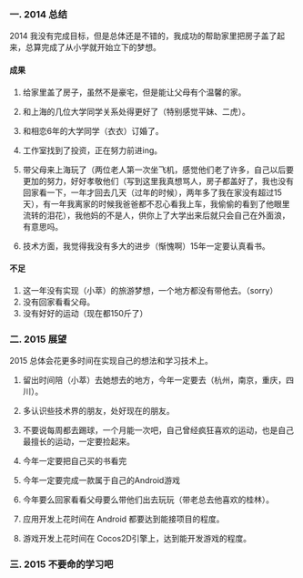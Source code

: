 ### 一. 2014 总结
2014 我没有完成目标，但是总体还是不错的，我成功的帮助家里把房子盖了起来，总算完成了从小学就开始立下的梦想。

#### 成果
1. 给家里盖了房子，虽然不是豪宅，但是能让父母有个温馨的家。  

2. 和上海的几位大学同学关系处得更好了（特别感觉平妹、二虎）。  

3. 和相恋6年的大学同学（衣衣）订婚了。  

4. 工作室找到了投资，正在努力前进ing。  

5. 带父母来上海玩了（两位老人第一次坐飞机，感觉他们老了许多，自己以后要更加的努力，好好孝敬他们（写到这里我真想骂人，房子都盖好了，我也没有回家看一下，一年才回去几天（过年的时候），两年多了我在家没有超过15天），有一年我离家的时候我爸爸都不忍心看我上车，我偷偷的看到了他眼里流转的泪花），我他妈的不是人，供你上了大学出来后就只会自己在外面浪，有意思吗。  

6. 技术方面，我觉得我没有多大的进步（惭愧啊）15年一定要认真看书。


#### 不足
1. 这一年没有实现（小萃）的旅游梦想，一个地方都没有带他去。（sorry）
2. 没有回家看看父母。
3. 没有好好的运动（现在都150斤了）

### 二. 2015 展望
2015 总体会花更多时间在实现自己的想法和学习技术上。  

1. 留出时间陪（小萃）去她想去的地方，今年一定要去（杭州，南京，重庆，四川）。  

2. 多认识些技术界的朋友，处好现在的朋友。  

3. 不要说每周都去踢球，一个月能一次吧，自己曾经疯狂喜欢的运动，也是自己最擅长的运动，一定要捡起来。  

4. 今年一定要把自己买的书看完 

5. 今年一定要完成一款属于自己的Android游戏 

6. 今年要么回家看看父母要么带他们出去玩玩（带老总去他喜欢的桂林）。  

7. 应用开发上花时间在 Android 都要达到能接项目的程度。  

8. 游戏开发上花时间在 Cocos2D引擎上，达到能开发游戏的程度。

### 三. 2015 不要命的学习吧
